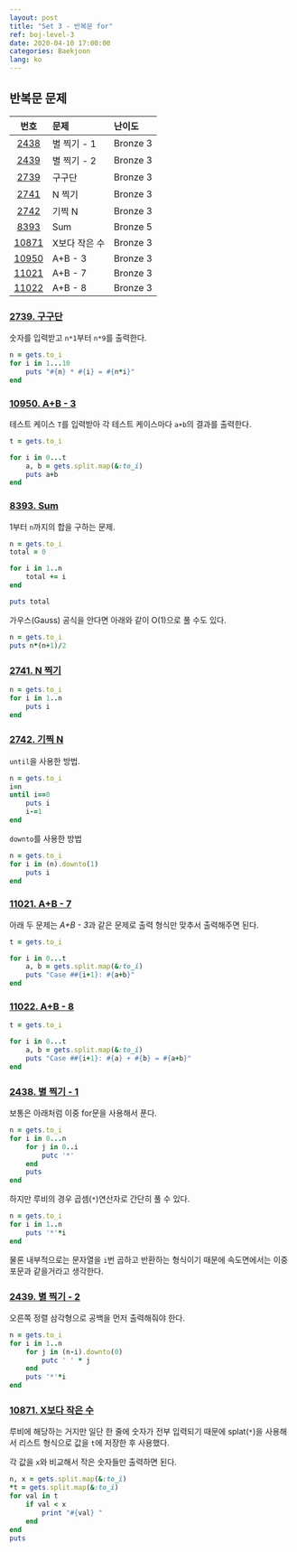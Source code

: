 ```yaml
---
layout: post
title: "Set 3 - 반복문 for"
ref: boj-level-3
date: 2020-04-10 17:00:00
categories: Baekjoon
lang: ko
---
```


## 반복문 문제

|번호|문제|난이도|
|:-:|:--|:--|
|[2438](#2438)|별 찍기 - 1|Bronze 3|
|[2439](#2439)|별 찍기 - 2|Bronze 3|
|[2739](#2739)|구구단|Bronze 3|
|[2741](#2741)|N 찍기|Bronze 3|
|[2742](#2742)|기찍 N|Bronze 3|
|[8393](#8393)|Sum|Bronze 5|
|[10871](#10871)|X보다 작은 수|Bronze 3|
|[10950](#10950)|A+B - 3|Bronze 3|
|[11021](#11021)|A+B - 7|Bronze 3|
|[11022](#11022)|A+B - 8|Bronze 3|

<div class="divider"></div>

### [2739. 구구단](https://www.acmicpc.net/problem/2739) <a id="2739"></a>
숫자를 입력받고 `n*1`부터 `n*9`를 출력한다.

```rb
n = gets.to_i
for i in 1...10
    puts "#{n} * #{i} = #{n*i}"
end
```

### [10950. A+B - 3](https://www.acmicpc.net/problem/10950) <a id="10950"></a>
테스트 케이스 `T`를 입력받아 각 테스트 케이스마다 `a+b`의 결과를 출력한다.

```rb
t = gets.to_i

for i in 0...t
    a, b = gets.split.map(&:to_i)
    puts a+b
end
```

### [8393. Sum](https://www.acmicpc.net/problem/8393) <a id="8393"></a>
1부터 `n`까지의 합을 구하는 문제.
```rb
n = gets.to_i
total = 0

for i in 1..n
    total += i
end

puts total
```

가우스(Gauss) 공식을 안다면 아래와 같이 O(1)으로 풀 수도 있다.
```rb
n = gets.to_i
puts n*(n+1)/2
```

### [2741. N 찍기](https://www.acmicpc.net/problem/2741) <a id="2741"></a>
```rb
n = gets.to_i
for i in 1..n
    puts i
end
```

### [2742. 기찍 N](https://www.acmicpc.net/problem/2742) <a id="2742"></a>
`until`을 사용한 방법.

```rb
n = gets.to_i
i=n
until i==0
    puts i
    i-=1
end
```

`downto`를  사용한 방법
```rb
n = gets.to_i
for i in (n).downto(1)
	puts i
end
```

### [11021. A+B - 7](https://www.acmicpc.net/problem/11021) <a id="11021"></a>
아래 두 문제는 *A+B - 3*과 같은 문제로 출력 형식만 맞추서 출력해주면 된다.
```rb
t = gets.to_i

for i in 0...t
    a, b = gets.split.map(&:to_i)
    puts "Case ##{i+1}: #{a+b}"
end
```

### [11022. A+B - 8](https://www.acmicpc.net/problem/11022) <a id="11022"></a>
```rb
t = gets.to_i

for i in 0...t
    a, b = gets.split.map(&:to_i)
    puts "Case ##{i+1}: #{a} + #{b} = #{a+b}"
end
```

### [2438. 별 찍기 - 1](https://www.acmicpc.net/problem/2438) <a id="2438"></a>
보통은 아래처럼 이중 for문을 사용해서 푼다.
```rb
n = gets.to_i
for i in 0...n
    for j in 0..i
        putc '*'
    end
    puts
end
```

하지만 루비의 경우 곱셈(`*`)연산자로 간단히 풀 수 있다. 
```rb
n = gets.to_i
for i in 1..n
    puts '*'*i
end
```

물론 내부적으로는 문자열을 `i`번 곱하고 반환하는 형식이기 때문에 속도면에서는 이중 포문과 같을거라고 생각한다.

### [2439. 별 찍기 - 2](https://www.acmicpc.net/problem/2439) <a id="2439"></a>
오른쪽 정렬 삼각형으로 공백을 먼저 출력해줘야 한다.

```rb
n = gets.to_i
for i in 1..n
    for j in (n-i).downto(0)
        putc ' ' * j
    end
    puts '*'*i
end
```

### [10871. X보다 작은 수](https://www.acmicpc.net/problem/10871) <a id="10871"></a>
루비에 해당하는 거지만 일단 한 줄에 숫자가 전부 입력되기 때문에 splat(`*`)을 사용해서 리스트 
형식으로 값을 `t`에 저장한 후 사용했다.

각 값을 `x`와 비교해서 작은 숫자들만 출력하면 된다.

```rb
n, x = gets.split.map(&:to_i)
*t = gets.split.map(&:to_i)
for val in t
    if val < x
        print "#{val} "
    end
end
puts
```
